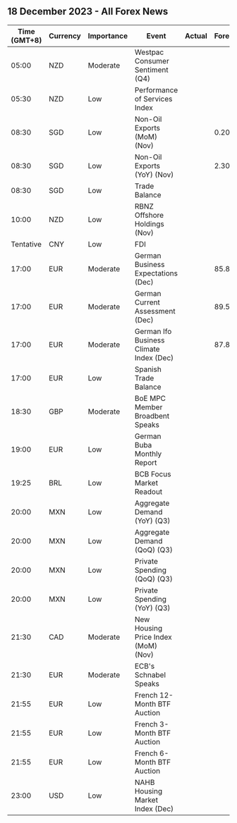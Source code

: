 ## 18 December 2023 - All Forex News

| Time (GMT+8) | Currency | Importance | Event | Actual | Forecast | Previous |
|------|----------|------------|-------|--------|----------|----------|
| 05:00 | NZD | Moderate | Westpac Consumer Sentiment (Q4) |  |  | 80.2 |
| 05:30 | NZD | Low | Performance of Services Index |  |  | 48.9 |
| 08:30 | SGD | Low | Non-Oil Exports (MoM) (Nov) |  | 0.20% | 3.40% |
| 08:30 | SGD | Low | Non-Oil Exports (YoY) (Nov) |  | 2.30% | -3.40% |
| 08:30 | SGD | Low | Trade Balance |  |  | 6.524B |
| 10:00 | NZD | Low | RBNZ Offshore Holdings (Nov) |  |  | 57.90% |
| Tentative | CNY | Low | FDI |  |  | -9.40% |
| 17:00 | EUR | Moderate | German Business Expectations (Dec) |  | 85.8 | 85.2 |
| 17:00 | EUR | Moderate | German Current Assessment (Dec) |  | 89.5 | 89.4 |
| 17:00 | EUR | Moderate | German Ifo Business Climate Index (Dec) |  | 87.8 | 87.3 |
| 17:00 | EUR | Low | Spanish Trade Balance |  |  | -3.80B |
| 18:30 | GBP | Moderate | BoE MPC Member Broadbent Speaks |  |  |  |
| 19:00 | EUR | Low | German Buba Monthly Report |  |  |  |
| 19:25 | BRL | Low | BCB Focus Market Readout |  |  |  |
| 20:00 | MXN | Low | Aggregate Demand (YoY) (Q3) |  |  | 4.80% |
| 20:00 | MXN | Low | Aggregate Demand (QoQ) (Q3) |  |  | 1.30% |
| 20:00 | MXN | Low | Private Spending (QoQ) (Q3) |  |  | 1.00% |
| 20:00 | MXN | Low | Private Spending (YoY) (Q3) |  |  | 4.30% |
| 21:30 | CAD | Moderate | New Housing Price Index (MoM) (Nov) |  |  | 0.0% |
| 21:30 | EUR | Moderate | ECB's Schnabel Speaks |  |  |  |
| 21:55 | EUR | Low | French 12-Month BTF Auction |  |  | 3.423% |
| 21:55 | EUR | Low | French 3-Month BTF Auction |  |  | 3.778% |
| 21:55 | EUR | Low | French 6-Month BTF Auction |  |  | 3.739% |
| 23:00 | USD | Low | NAHB Housing Market Index (Dec) |  |  | 34 |
